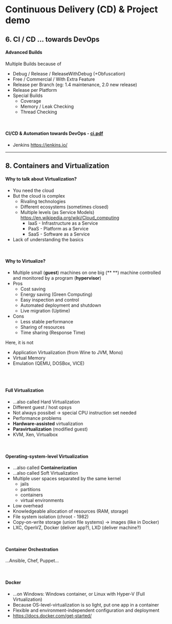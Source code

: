 #  Continuous Delivery (CD) & Project demo

## 6. CI / CD ... towards DevOps

#### **Advanced Builds**

Multiple Builds because of

* Debug / Release / ReleaseWithDebug (+Obfuscation)
* Free / Commercial / With Extra Feature
* Release per Branch (eg: 1.4 maintenance, 2.0 new release)
* Release per Platform
* Special Builds
    * Coverage
    * Memory / Leak Checking
    * Thread Checking
 
<br>

#### **CI/CD & Automation towards DevOps** - [ci.pdf](../ci/ci.pdf)

* Jenkins https://jenkins.io/

* * *

## 8. Containers and Virtualization

#### **Why to talk about Virtualization?**

* You need the cloud
* But the cloud is complex
   * Rivaling technologies
    * Different ecosystems (sometimes closed)
    * Multiple levels (as Service Models) https://en.wikipedia.org/wiki/Cloud_computing
        * IaaS - Infrastructure as a Service
        * PaaS - Platform as a Service
        * SaaS - Software as a Service
* Lack of understanding the basics
 
<br>

#### **Why to Virtualize?**

* Multiple small (**guest**) machines on one big (**    **) machine controlled and monitored by a program (**hypervisor**)
* Pros
    * Cost saving
    * Energy saving (Green Computing)
    * Easy inspection and control
    * Automated deployment and shutdown
    * Live migration (Uptime)
* Cons
    * Less stable performance
    * Sharing of resources
    * Time sharing (Response Time)

Here, it is not

* Application Virtualization (from Wine to JVM, Mono)
* Virtual Memory
* Emulation (QEMU, DOSBox, VICE)
 
<br>

<br>

#### **Full Virtualization**

* ...also called Hard Virtualization
* Different guest / host opsys
* Not always possibel -> special CPU instruction set needed
* Performance problems
* **Hardware-assisted** virtualization
* **Paravirtualization** (modified guest)
* KVM, Xen, Virtualbox
 
<br>

#### **Operating-system-level Virtualization**

* ...also called **Containerization**
* ...also called Soft Virtualization
* Multiple user spaces separated by the same kernel
    * jails
    * partitions
    * containers
    * virtual environments
* Low overhead
* Knowledgeable allocation of resources (RAM, storage)
* File system isolation (chroot - 1982)
* Copy-on-write storage (union file systems) -> images (like in Docker)
* LXC, OpenVZ, Docker (deliver app?), LXD (deliver machine?)

<br>

#### **Container Orchestration**

...Ansible, Chef, Puppet...

<br>

#### **Docker**

* ...on Windows: Windows container, or Linux with Hyper-V (Full Virtualization)
* Because OS-level-virtualization is so light, put one app in a container
* Flexible and environment-independent configuration and deployment
* https://docs.docker.com/get-started/